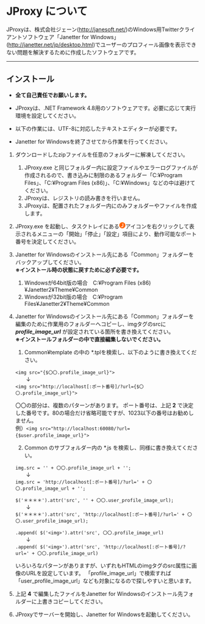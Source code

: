 # JProxy について

JProxyは、株式会社ジェーン(http://janesoft.net/)のWindows用Twitterクライアントソフトウェア「Janetter for Windows」(http://janetter.net/jp/desktop.html)でユーザーのプロフィール画像を表示できない問題を解決するために作成したソフトウェアです。

---
## インストール

- **全て自己責任でお願いします。**

- JProxyは、.NET Framework 4.8用のソフトウェアです。必要に応じて実行環境を設定してください。

- 以下の作業には、UTF-8に対応したテキストエディターが必要です。

- Janetter for Windowsを終了させてから作業を行ってください。


1. ダウンロードしたzipファイルを任意のフォルダーに解凍してください。
    1. JProxy.exe と同じフォルダー内に設定ファイルやエラーログファイルが作成されるので、書き込みに制限のあるフォルダー「C:&yen;Program Files」、「C:&yen;Program Files (x86)」、「C:&yen;Windows」などの中は避けてください。
    2. JProxyは、レジストリの読み書きを行いません。
    3. JProxyは、配置されたフォルダー内にのみフォルダーやファイルを作成します。

2. JProxy.exe を起動し、タスクトレイにある![icon image](JProxy/res/j16.png)アイコンを右クリックして表示されるメニューの「開始」「停止」「設定」項目により、動作可能なポート番号を決定してください。

3. Janetter for Windowsのインストール先にある「Common」フォルダーをバックアップしてください。
    <br>**※インストール時の状態に戻すために必ず必要です。**
    1. Windowsが64bit版の場合　C:&yen;Program Files (x86)&yen;Janetter2&yen;Theme&yen;Common
    2. Windowsが32bit版の場合　C:&yen;Program Files&yen;Janetter2&yen;Theme&yen;Common

4. Janetter for Windowsのインストール先にある「Common」フォルダーを編集のために作業用のフォルダーへコピーし、imgタグのsrcに ***profile_image_url*** が設定されている箇所を書き換えてください。
    <br>**※インストールフォルダーの中で直接編集しないでください。**
    1. Common&yen;template の中の *.tplを検索し、以下のように書き換えてください。

    `<img src="{$〇〇.profile_image_url}">`<br>
    　　↓<br>
    `<img src="http://localhost[:ポート番号]/?url={$〇〇.profile_image_url}">`<br>

    〇〇の部分は、複数のパターンがあります。
    ポート番号は、上記 **2** で決定した番号です。80の場合だけ省略可能ですが、1023以下の番号はお勧めしません。<br>
    例）`<img src="http://localhost:60080/?url={$user.profile_image_url}">`<br>


    2. Common のサブフォルダー内の *.js を検索し、同様に書き換えてください。

    `img.src = '' + 〇〇.profile_image_url + '';`<br>
    　　↓<br>
    `img.src = 'http://localhost[:ポート番号]/?url=' + 〇〇.profile_image_url + '';`<br>

    `$('＊＊＊＊').attr('src', '' + 〇〇.user_profile_image_url);`<br>
    　　↓<br>
    `$('＊＊＊＊').attr('src', 'http://localhost[:ポート番号]/?url=' + 〇〇.user_profile_image_url);`<br>

    `.append( $('<img>').attr('src', 〇〇.profile_image_url)`<br>
    　　↓<br>
    `.append( $('<img>').attr('src', 'http://localhost[:ポート番号]/?url=' + 〇〇.profile_image_url)`<br>

    いろいろなパターンがありますが、いずれもHTMLのimgタグのsrc属性に画像のURLを設定しています。
    「profile_image_url」で検索すれば「user_profile_image_url」なども対象になるので探しやすいと思います。


5. 上記 **4** で編集したファイルをJanetter for Windowsのインストール先フォルダーに上書きコピーしてください。

6. JProxyでサーバーを開始し、Janetter for Windowsを起動してください。

